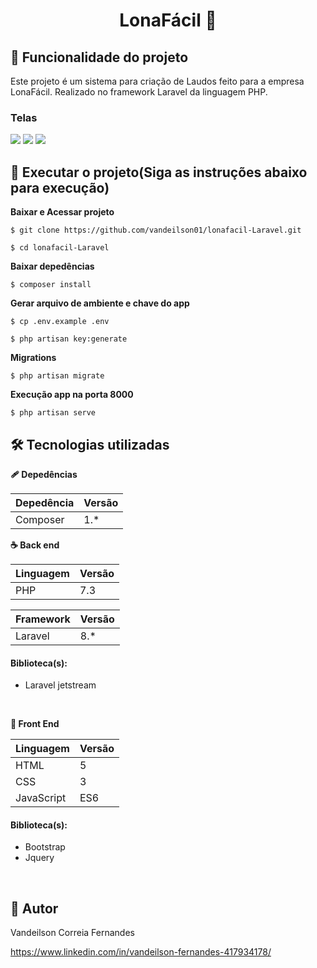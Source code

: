 <h1 align="center"> 
	 LonaFácil 🚀  
</h1>


## :hammer: Funcionalidade do projeto

 Este projeto é um sistema para criação de Laudos feito para a empresa LonaFácil. Realizado no framework Laravel da linguagem PHP.

<h3>Telas</h3>

<img src="https://user-images.githubusercontent.com/60020510/194411164-9aa64dc0-e7e5-4b47-93e2-755f0a933d55.png">
<!--<img src="https://user-images.githubusercontent.com/60020510/194411161-d397e5b9-5bbb-4b53-bc3c-66c615406bdb.png">-->
<img src="https://user-images.githubusercontent.com/60020510/194411159-0d4adc8c-1c2a-4994-b129-76d96127ca06.png">
<img src="https://user-images.githubusercontent.com/60020510/194411153-9ce9be39-b87c-42f1-a32e-a28fd2dd7aa5.png">


## 🚗 Executar o projeto(Siga as instruções abaixo para execução)

**Baixar e Acessar projeto**

```
$ git clone https://github.com/vandeilson01/lonafacil-Laravel.git

$ cd lonafacil-Laravel
```

**Baixar depedências**
```
$ composer install
```

**Gerar arquivo de ambiente e chave do app**
```
$ cp .env.example .env

$ php artisan key:generate
```

**Migrations**
```
$ php artisan migrate
```

**Execução app na porta 8000**
```
$ php artisan serve
```

## 🛠️ Tecnologias utilizadas

**🩹 Depedências**

| Depedência | Versão |
| --- | --- |
| Composer | 1.* |

**☕ Back end**

| Linguagem | Versão |
| --- | --- |
| PHP | 7.3 | 8.0 |

| Framework | Versão |
| --- | --- |
| Laravel | 8.* |

 <h4>Biblioteca(s): </h4>
 
- Laravel jetstream

<br/>

**🎨 Front End**

| Linguagem | Versão |
| --- | --- |
| HTML | 5 |
| CSS | 3 |
| JavaScript | ES6 |

 <h4>Biblioteca(s): </h4>
 
- Bootstrap
- Jquery

<br/>

## 🙂 Autor

Vandeilson Correia Fernandes

https://www.linkedin.com/in/vandeilson-fernandes-417934178/
